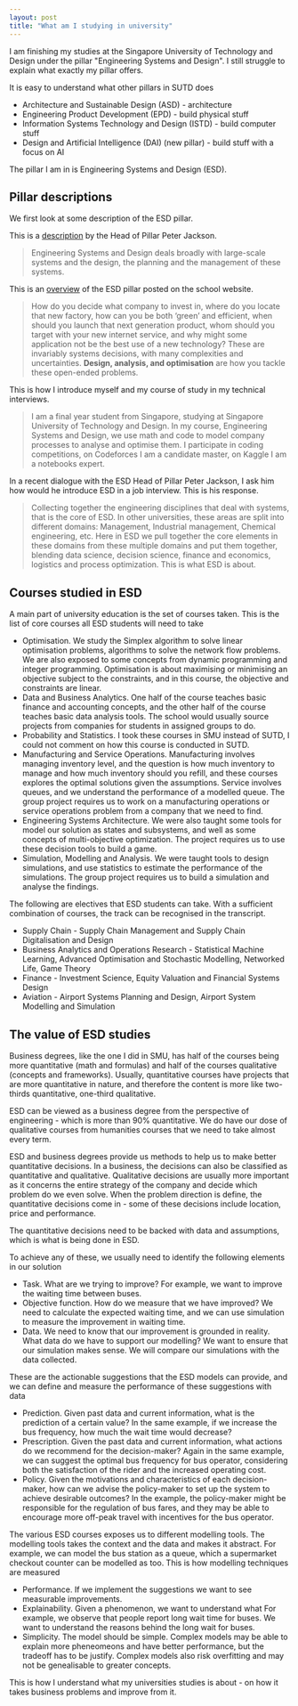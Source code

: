 ```yaml
---
layout: post
title: "What am I studying in university"
---
```


I am finishing my studies at the Singapore University of Technology and Design under the pillar "Engineering Systems and Design". I still struggle to explain what exactly my pillar offers.

It is easy to understand what other pillars in SUTD does

- Architecture and Sustainable Design (ASD) - architecture
- Engineering Product Development (EPD) - build physical stuff
- Information Systems Technology and Design (ISTD) - build computer stuff
- Design and Artificial Intelligence (DAI) (new pillar) - build stuff with a focus on AI

The pillar I am in is Engineering Systems and Design (ESD).



## Pillar descriptions

We first look at some description of the ESD pillar.

This is a [description](https://esd.sutd.edu.sg/) by the Head of Pillar Peter Jackson.

> Engineering Systems and Design deals broadly with large-scale systems and the design, the planning and the management of these systems.

This is an [overview](https://esd.sutd.edu.sg/academics/undergraduate-programme/) of the ESD pillar posted on the school website. 

> How do you decide what company to invest in, where do you locate that new factory, how can you be both ‘green’ and efficient, when should you launch that next generation product, whom should you target with your new internet service, and why might some application not be the best use of a new technology? These are invariably systems decisions, with many complexities and uncertainties. **Design, analysis, and optimisation** are how you tackle these open-ended problems.

This is how I introduce myself and my course of study in my technical interviews.

> I am a final year student from Singapore, studying at Singapore University of Technology and Design. In my course, Engineering Systems and Design, we use math and code to model company processes to analyse and optimise them. I participate in coding competitions, on Codeforces I am a candidate master, on Kaggle I am a notebooks expert.

In a recent dialogue with the ESD Head of Pillar Peter Jackson, I ask him how would he introduce ESD in a job interview. This is his response.

> Collecting together the engineering disciplines that deal with systems, that is the core of ESD. In other universities, these areas are split into different domains: Management, Industrial management, Chemical engineering, etc. Here in ESD we pull together the core elements in these domains from these multiple domains and put them together, blending data science, decision science, finance and economics, logistics and process optimization. This is what ESD is about.



## Courses studied in ESD 

A main part of university education is the set of courses taken. This is the list of core courses all ESD students will need to take

- Optimisation. We study the Simplex algorithm to solve linear optimisation problems, algorithms to solve the network flow problems. We are also exposed to some concepts from dynamic programming and integer programming. Optimisation is about maximising or minimising an objective subject to the constraints, and in this course, the objective and constraints are linear.
- Data and Business Analytics. One half of the course teaches basic finance and accounting concepts, and the other half of the course teaches basic data analysis tools. The school would usually source projects from companies for students in assigned groups to do.
- Probability and Statistics. I took these courses in SMU instead of SUTD, I could not comment on how this course is conducted in SUTD.
- Manufacturing and Service Operations. Manufacturing involves managing inventory level, and the question is how much inventory to manage and how much inventory should you refill, and these courses explores the optimal solutions given the assumptions. Service involves queues, and we understand the performance of a modelled queue. The group project requires us to work on a manufacturing operations or service operations problem from a company that we need to find.
- Engineering Systems Architecture. We were also taught some tools for model our solution as states and subsystems, and well as some concepts of multi-objective optimization. The project requires us to use these decision tools to build a game.
- Simulation, Modelling and Analysis. We were taught tools to design simulations, and use statistics to estimate the performance of the simulations. The group project requires us to build a simulation and analyse the findings.

The following are electives that ESD students can take. With a sufficient combination of courses, the track can be recognised in the transcript.

- Supply Chain - Supply Chain Management and Supply Chain Digitalisation and Design
- Business Analytics and Operations Research - Statistical Machine Learning, Advanced Optimisation and Stochastic Modelling, Networked Life, Game Theory
- Finance - Investment Science, Equity Valuation and Financial Systems Design
- Aviation - Airport Systems Planning and Design, Airport System Modelling and Simulation



## The value of ESD studies

Business degrees, like the one I did in SMU, has half of the courses being more quantitative (math and formulas) and half of the courses qualitative (concepts and frameworks). Usually, quantitative courses have projects that are more quantitative in nature, and therefore the content is more like two-thirds quantitative, one-third qualitative.

ESD can be viewed as a business degree from the perspective of engineering - which is more than 90% quantitative. We do have our dose of qualitative courses from humanities courses that we need to take almost every term.

ESD and business degrees provide us methods to help us to make better quantitative decisions. In a business, the decisions can also be classified as quantitative and qualitative. Qualitative decisions are usually more important as it concerns the entire strategy of the company and decide which problem do we even solve. When the problem direction is define, the quantitative decisions come in - some of these decisions include location, price and performance.

The quantitative decisions need to be backed with data and assumptions, which is what is being done in ESD.

To achieve any of these, we usually need to identify the following elements in our solution

- Task. What are we trying to improve? For example, we want to improve the waiting time between buses.
- Objective function. How do we measure that we have improved? We need to calculate the expected waiting time, and we can use simulation to measure the improvement in waiting time.
- Data. We need to know that our improvement is grounded in reality. What data do we have to support our modelling? We want to ensure that our simulation makes sense. We will compare our simulations with the data collected.

These are the actionable suggestions that the ESD models can provide, and we can define and measure the performance of these suggestions with data

- Prediction. Given past data and current information, what is the prediction of a certain value? In the same example, if we increase the bus frequency, how much the wait time would decrease?
- Prescription. Given the past data and current information, what actions do we recommend for the decision-maker? Again in the same example, we can suggest the optimal bus frequency for bus operator, considering both the satisfaction of the rider and the increased operating cost.
- Policy. Given the motivations and characteristics of each decision-maker, how can we advise the policy-maker to set up the system to achieve desirable outcomes? In the example, the policy-maker might be responsible for the regulation of bus fares, and they may be able to encourage more off-peak travel with incentives for the bus operator.

The various ESD courses exposes us to different modelling tools. The modelling tools takes the context and the data and makes it abstract. For example, we can model the bus station as a queue, which a supermarket checkout counter can be modelled as too. This is how modelling techniques are measured

- Performance. If we implement the suggestions we want to see measurable improvements.
- Explainability. Given a phenomenon, we want to understand what For example, we observe that people report long wait time for buses. We want to understand the reasons behind the long wait for buses.
- Simplicity. The model should be simple. Complex models may be able to explain more pheneomeons and have better performance, but the tradeoff has to be justify. Complex models also risk overfitting and may not be genealisable to greater concepts.

This is how I understand what my universities studies is about - on how it takes business problems and improve from it.



